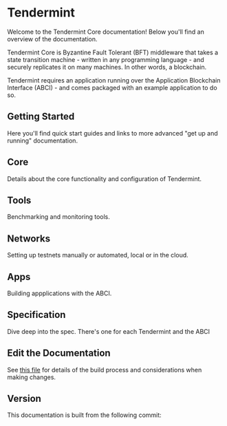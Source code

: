 # Tendermint

Welcome to the Tendermint Core documentation! Below you'll find an
overview of the documentation.

Tendermint Core is Byzantine Fault Tolerant (BFT) middleware that takes a state
transition machine - written in any programming language - and securely
replicates it on many machines. In other words, a blockchain.

Tendermint requires an application running over the Application Blockchain
Interface (ABCI) - and comes packaged with an example application to do so.

## Getting Started

Here you'll find quick start guides and links to more advanced "get up and running"
documentation.

## Core

Details about the core functionality and configuration of Tendermint.

## Tools

Benchmarking and monitoring tools.

## Networks

Setting up testnets manually or automated, local or in the cloud.

## Apps

Building appplications with the ABCI.

## Specification

Dive deep into the spec. There's one for each Tendermint and the ABCI

## Edit the Documentation

See [this file](./DOCS_README.md) for details of the build process and
considerations when making changes.

## Version

This documentation is built from the following commit:

